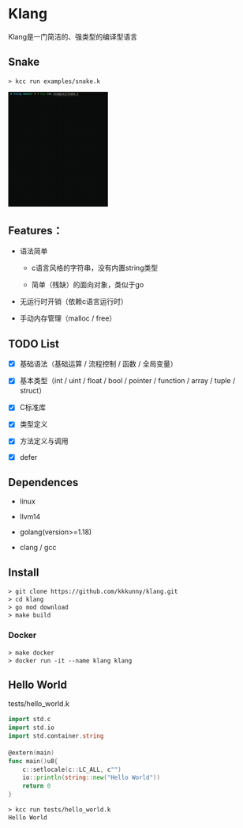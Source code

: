 # Klang

Klang是一门简洁的、强类型的编译型语言

## Snake

```shell
> kcc run examples/snake.k
```

<div><img src=./examples/snake.gif width=40%/></div>

## Features：

+ 语法简单

  + c语言风格的字符串，没有内置string类型
  
  + 简单（残缺）的面向对象，类似于go

+ 无运行时开销（依赖c语言运行时）
  
+ 手动内存管理（malloc / free）

## TODO List

+ [x] 基础语法（基础运算 / 流程控制 / 函数 / 全局变量）

+ [x] 基本类型（int / uint / float / bool / pointer / function / array / tuple / struct）

+ [x] C标准库

+ [x] 类型定义

+ [x] 方法定义与调用

+ [x] defer

## Dependences

+ linux

+ llvm14

+ golang(version>=1.18)

+ clang / gcc

## Install

```shell
> git clone https://github.com/kkkunny/klang.git
> cd klang
> go mod download
> make build
```

### Docker

```shell
> make docker
> docker run -it --name klang klang
```

## Hello World

tests/hello_world.k

```go
import std.c
import std.io
import std.container.string

@extern(main)
func main()u8{
    c::setlocale(c::LC_ALL, c"")
    io::println(string::new("Hello World"))
    return 0
}
```

```shell
> kcc run tests/hello_world.k
Hello World
```